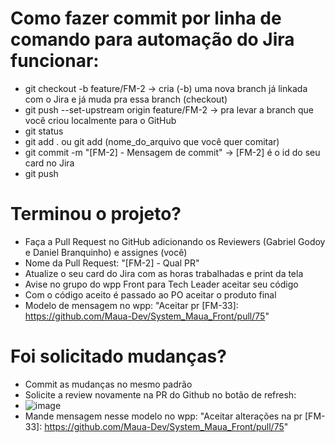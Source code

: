 # Como fazer commit por linha de comando para automação do Jira funcionar:
- git checkout -b feature/FM-2  -> cria (-b) uma nova branch já linkada com o Jira e já muda pra essa branch (checkout)
- git push --set-upstream origin feature/FM-2  -> pra levar a branch que você criou localmente para o GitHub
- git status
- git add . ou git add (nome_do_arquivo que você quer comitar)
- git commit -m "[FM-2] - Mensagem de commit"  -> [FM-2] é o id do seu card no Jira
- git push

# Terminou o projeto?
- Faça a Pull Request no GitHub adicionando os Reviewers (Gabriel Godoy e Daniel Branquinho) e assignes (você)
- Nome da Pull Request: "[FM-2] - Qual PR"
- Atualize o seu card do Jira com as horas trabalhadas e print da tela
- Avise no grupo do wpp Front para Tech Leader aceitar seu código
- Com o código aceito é passado ao PO aceitar o produto final
- Modelo de mensagem no wpp: "Aceitar pr [FM-33]: https://github.com/Maua-Dev/System_Maua_Front/pull/75"

# Foi solicitado mudanças?
- Commit as mudanças no mesmo padrão
- Solicite a review novamente na PR do Github no botão de refresh:
- ![image](https://user-images.githubusercontent.com/61150821/135380404-63c26f85-25f1-4945-8ec9-4d964344714e.png)
- Mande mensagem nesse modelo no wpp: "Aceitar alterações na pr [FM-33]: https://github.com/Maua-Dev/System_Maua_Front/pull/75"

